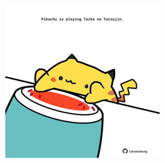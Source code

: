<!-- built at 05/02/2022, 19:01:23 UTC -->
<p align="center">
  <img width="500" height="500" src="./ReadmeImage.svg">
</p>
